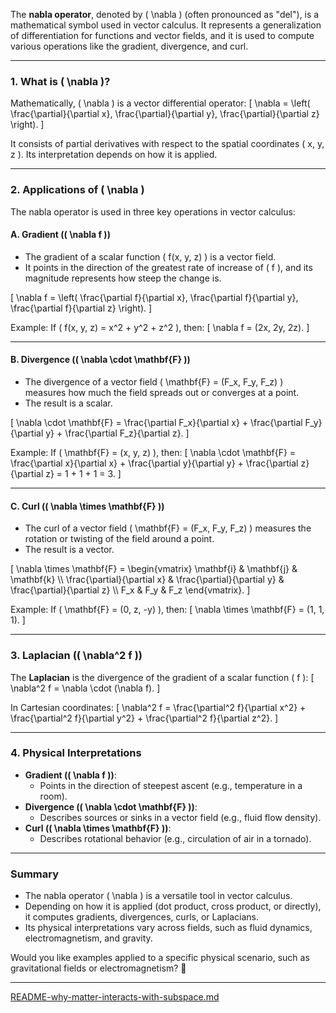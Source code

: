The **nabla operator**, denoted by \( \nabla \) (often pronounced as "del"), is a mathematical symbol used in vector calculus. It represents a generalization of differentiation for functions and vector fields, and it is used to compute various operations like the gradient, divergence, and curl.

---

### **1. What is \( \nabla \)?**
Mathematically, \( \nabla \) is a vector differential operator:
\[
\nabla = \left( \frac{\partial}{\partial x}, \frac{\partial}{\partial y}, \frac{\partial}{\partial z} \right).
\]

It consists of partial derivatives with respect to the spatial coordinates \( x, y, z \). Its interpretation depends on how it is applied.

---

### **2. Applications of \( \nabla \)**
The nabla operator is used in three key operations in vector calculus:

#### **A. Gradient (\( \nabla f \))**
- The gradient of a scalar function \( f(x, y, z) \) is a vector field.
- It points in the direction of the greatest rate of increase of \( f \), and its magnitude represents how steep the change is.

\[
\nabla f = \left( \frac{\partial f}{\partial x}, \frac{\partial f}{\partial y}, \frac{\partial f}{\partial z} \right).
\]

Example:
If \( f(x, y, z) = x^2 + y^2 + z^2 \), then:
\[
\nabla f = (2x, 2y, 2z).
\]

---

#### **B. Divergence (\( \nabla \cdot \mathbf{F} \))**
- The divergence of a vector field \( \mathbf{F} = (F_x, F_y, F_z) \) measures how much the field spreads out or converges at a point.
- The result is a scalar.

\[
\nabla \cdot \mathbf{F} = \frac{\partial F_x}{\partial x} + \frac{\partial F_y}{\partial y} + \frac{\partial F_z}{\partial z}.
\]

Example:
If \( \mathbf{F} = (x, y, z) \), then:
\[
\nabla \cdot \mathbf{F} = \frac{\partial x}{\partial x} + \frac{\partial y}{\partial y} + \frac{\partial z}{\partial z} = 1 + 1 + 1 = 3.
\]

---

#### **C. Curl (\( \nabla \times \mathbf{F} \))**
- The curl of a vector field \( \mathbf{F} = (F_x, F_y, F_z) \) measures the rotation or twisting of the field around a point.
- The result is a vector.

\[
\nabla \times \mathbf{F} =
\begin{vmatrix}
\mathbf{i} & \mathbf{j} & \mathbf{k} \\\\
\frac{\partial}{\partial x} & \frac{\partial}{\partial y} & \frac{\partial}{\partial z} \\\\
F_x & F_y & F_z
\end{vmatrix}.
\]

Example:
If \( \mathbf{F} = (0, z, -y) \), then:
\[
\nabla \times \mathbf{F} = (1, 1, 1).
\]

---

### **3. Laplacian (\( \nabla^2 f \))**
The **Laplacian** is the divergence of the gradient of a scalar function \( f \):
\[
\nabla^2 f = \nabla \cdot (\nabla f).
\]

In Cartesian coordinates:
\[
\nabla^2 f = \frac{\partial^2 f}{\partial x^2} + \frac{\partial^2 f}{\partial y^2} + \frac{\partial^2 f}{\partial z^2}.
\]

---

### **4. Physical Interpretations**
- **Gradient (\( \nabla f \))**:
  - Points in the direction of steepest ascent (e.g., temperature in a room).
- **Divergence (\( \nabla \cdot \mathbf{F} \))**:
  - Describes sources or sinks in a vector field (e.g., fluid flow density).
- **Curl (\( \nabla \times \mathbf{F} \))**:
  - Describes rotational behavior (e.g., circulation of air in a tornado).

---

### **Summary**
- The nabla operator \( \nabla \) is a versatile tool in vector calculus.
- Depending on how it is applied (dot product, cross product, or directly), it computes gradients, divergences, curls, or Laplacians.
- Its physical interpretations vary across fields, such as fluid dynamics, electromagnetism, and gravity.

Would you like examples applied to a specific physical scenario, such as gravitational fields or electromagnetism? 🚀


---

[README-why-matter-interacts-with-subspace.md](https://t2m.io/Xdq4vFO)
